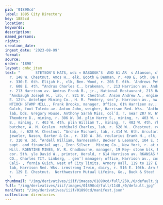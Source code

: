 ```yaml
---
pid: '01890cd'
label: 1885 City Directory
key: 1885cd
location: 
keywords: 
description: 
named_persons: 
rights: 
creation_date: 
ingest_date: '2023-08-09'
format: 
source: 
order: '1890'
layout: cmhc_item
text: "       STETSON'S HATS, wdc « BABGOGK’S  AND 61 AR  s Alanson, clk, A. E. Tulloch,
  r. 148 W. Chestnut. Amos H., elk, Booth & Denman, r. 409 E. 6th. De Forest H., mining,
  r. 330-E. 6th. Elijah H., clk, Ben. Wood, r. 208 E. 6th. ‘Andrews Peter, miner,
  r. 608 E. 4th. “Andrus Charles C., brakeman, r. 213 Harrison av. Andrus Frank B.,
  r. 213 Harrison av. Andrus Frank B., jr., National Restaurant, 213 Harrison av.
  “Ansbaugh Joseph H., lab, r. 821 W. Chestnut. Anson Andrew A., engineer, r. 613
  E. 12th. Antelope Mining Co., H. R. Pendery, sec’y. Harrison av., nw. cor. 5th.
  NTIOCH STAMP MILL., Frank Brooks, manager. Office, 61% Harrison av.; mill, California
  Gulch, foot Toledo av. Anton John, weigher, Harrison Red. Wks. ‘Anthony Lambert,
  lab, bds. Gregory House. Anthony Sarah Miss, col’d, r. near 207 W. 6th. Anthony
  Theodore D., mining, r. 306 W. 3d. plin Harry S., mining, r. 403 W. 4th. plin Robert
  8., mining, r. 403 W. 4th. plin William T., mining, r. 403 W. 4th. rhaugh John,
  butcher, A. M. Goslen. rehibald Charles, lab, r. 628 W.. Chestnut. rchibald Robert,
  lab, r. 628 W. Chestnut. “Archie Michael, lab, r.414 W. 6th. Arcularius Charles,
  jeweler, Nason, Barker & Co., r. 310 W. 3d. reularius Erank H., clk, S. T. Kostitch,
  r. 310 W. 3d. “Ardell William, harnessmkr, Becker & Leonard, 104 E. 5th. ARENS WALDEMAR,
  supt. and financial agt., Iron Silver _ Mining Co., New York, r. at mines, Iron
  Hill. RGENTINE MINES, W. R. Chadbourne, manager, 19 Key- stone blk, Poplar. sw.
  cor. 5th. yle David W., printer, Herald, r 614 Harrison av. RKANSAS VALLEY SMELTING
  CO., Charles TIT. Limberg, . gen’] manager; office, Harrison av., cor. Elm; works,
  Cali- , fornia Guich, west of City limits. Armory Hall, 119 to 127 E. 5th. ms V.,
  lab, Harrison Red. Wks. irmstrong Irwin, dairy, r. 516 E. 10th. Arn Valentine, miner,
  r. 129 E. Chestnut.  Northwestern Mutual Lifeins, Go., Buck & Stee!                                                                           REST
  \      "
thumbnail: "/img/derivatives/iiif/images/01890cd/full/250,/0/default.jpg"
full: "/img/derivatives/iiif/images/01890cd/full/1140,/0/default.jpg"
manifest: "/img/derivatives/iiif/01890cd/manifest.json"
collection: directories
---
```

